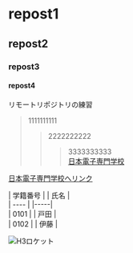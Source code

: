 # repost1
## repost2
### repost3
<h4>repost4</h4>
リモートリポジトリの練習  

> 1111111111  
>> 2222222222  
>>> 3333333333  
[日本電子専門学校](https://www.jec.ac.jp)　　

[日本電子専門学校へリンク](https://www.jec.ac.jp)

| 学籍番号 | | 氏名 |  
| ---- | |-----|  
| 0101 | | 戸田 |  
| 0102 | | 伊藤 |  


![H3ロケット](https://www.jaxa.jp/projects/rockets/h3/images/h3_main_001.jpg)
